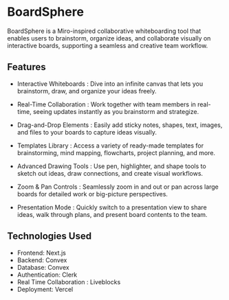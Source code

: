 # BoardSphere

BoardSphere is a Miro-inspired collaborative whiteboarding tool that enables users to brainstorm, organize ideas, and collaborate visually on interactive boards, supporting a seamless and creative team workflow.

## Features

- Interactive Whiteboards :
Dive into an infinite canvas that lets you brainstorm, draw, and organize your ideas freely.

- Real-Time Collaboration :
Work together with team members in real-time, seeing updates instantly as you brainstorm and strategize.

- Drag-and-Drop Elements :
Easily add sticky notes, shapes, text, images, and files to your boards to capture ideas visually.

- Templates Library :
Access a variety of ready-made templates for brainstorming, mind mapping, flowcharts, project planning, and more.

- Advanced Drawing Tools :
Use pen, highlighter, and shape tools to sketch out ideas, draw connections, and create visual workflows.

- Zoom & Pan Controls :
Seamlessly zoom in and out or pan across large boards for detailed work or big-picture perspectives.

- Presentation Mode :
Quickly switch to a presentation view to share ideas, walk through plans, and present board contents to the team.

## Technologies Used

- Frontend: Next.js
- Backend: Convex
- Database: Convex
- Authentication: Clerk
- Real Time Collaboration : Liveblocks
- Deployment: Vercel 
